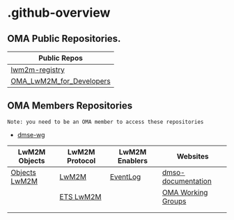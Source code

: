 # .github-overview
## OMA Public Repositories.

<table>
<thead>
    <tr>
        <th>Public Repos</th>
    </tr>
</thead>
<tbody>
    <tr>
        <td><a href="https://github.com/OpenMobileAlliance/lwm2m-registry" target="_blank">lwm2m-registry</a></td>
    </tr>
    <tr>
        <td><a href="https://github.com/OpenMobileAlliance/OMA_LwM2M_for_Developers" target="_blank">OMA_LwM2M_for_Developers</a></td>
    </tr>
</tbody>
</table>

## OMA Members Repositories

`Note: you need to be an OMA member to access these repositories`
* <a href="https://github.com/OpenMobileAlliance/dmse-wg" target="_blank">dmse-wg</a>

<table>
<thead>
    <tr>
        <th>LwM2M Objects</th>
        <th>LwM2M Protocol</th>
        <th>LwM2M Enablers</th>
        <th>Websites</th>
    </tr>
</thead>
<tbody>
    <tr>
        <td><a href="https://github.com/OpenMobileAlliance/objects-lwm2m" target="_blank">Objects LwM2M</a></td>
        <td><a href="https://github.com/OpenMobileAlliance/LwM2M" target="_blank">LwM2M</a></td>
        <td><a href="https://github.com/OpenMobileAlliance/EventLog" target="_blank">EventLog</a></td>
        <td><a href="https://github.com/OpenMobileAlliance/dmse-documentation" target="_blank">dmso-documentation</a></td>    
    </tr>
    <tr>
        <td><a href="" target="_blank"></a></td>
        <td><a href="https://github.com/OpenMobileAlliance/ETS_LwM2M" target="_blank">ETS LwM2M</a></td>
        <td><a href="" target="_blank"></a></td>
        <td><a href="https://github.com/OpenMobileAlliance/oma_working_groups" target="_blank">OMA Working Groups</a></td>    
    </tr>
    <tr>
        <td><a href="" target="_blank"></a></td>
        <td><a href="" target="_blank"></a></td>
        <td><a href="" target="_blank"></a></td>
        <td><a href="" target="_blank"></a></td>    
    </tr>
    <tr>
        <td><a href="" target="_blank"></a></td>
        <td><a href="" target="_blank"></a></td>
        <td><a href="" target="_blank"></a></td>
        <td><a href="" target="_blank"></a></td>    
    </tr>
</tbody>
</table>
